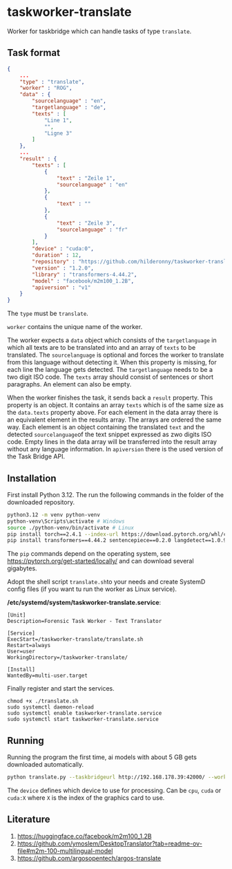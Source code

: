 # taskworker-translate

Worker for taskbridge which can handle tasks of type `translate`.

## Task format

```json
{
    ...
    "type" : "translate",
    "worker" : "ROG",
    "data" : {
        "sourcelanguage" : "en",
        "targetlanguage" : "de",
        "texts" : [
            "Line 1",
            "",
            "Ligne 3"
        ]
    },
    ...
    "result" : {
        "texts" : [
            {
                "text" : "Zeile 1",
                "sourcelanguage" : "en"
            },
            {
                "text" : ""
            },
            {
                "text" : "Zeile 3",
                "sourcelanguage" : "fr"
            }
        ],
        "device" : "cuda:0",
        "duration" : 12,
        "repository" : "https://github.com/hilderonny/taskworker-translate",
        "version" : "1.2.0",
        "library" : "transformers-4.44.2",
        "model" : "facebook/m2m100_1.2B",
        "apiversion" : "v1"
    }
}
```

The `type` must be `translate`.

`worker` contains the unique name of the worker.

The worker expects a `data` object which consists of the `targetlanguage` in which all texts are to be translated into and an array of `texts` to be translated.
The `sourcelanguage` is optional and forces the worker to translate from this language without detecting it. When this property is missing, for each line the language gets detected.
The `targetlanguage` needs to be a two digit ISO code.
The `texts` array should consist of sentences or short paragraphs. An element can also be empty.

When the worker finishes the task, it sends back a `result` property. This property is an object. It contains an array `texts` which is of the same size as the `data.texts` property above. For each element in the data array there is an equivalent element in the results array. The arrays are ordered the same way. Each element is an object containing the translated `text` and the detected `sourcelanguage`of the text snippet expressed as zwo digits ISO code. Empty lines in the data array will be transferred into the result array without any language information. In `apiversion` there is the used version of the Task Bridge API.

## Installation

First install Python 3.12. The run the following commands in the folder of the downloaded repository.

```sh
python3.12 -m venv python-venv
python-venv\Scripts\activate # Windows
source ./python-venv/bin/activate # Linux
pip install torch==2.4.1 --index-url https://download.pytorch.org/whl/cu118
pip install transformers==4.44.2 sentencepiece==0.2.0 langdetect==1.0.9
```

The `pip` commands depend on the operating system, see https://pytorch.org/get-started/locally/ and can download several gigabytes.

Adopt the shell script `translate.sh`to your needs and create SystemD config files (if you want tu run the worker as Linux service).

**/etc/systemd/system/taskworker-translate.service**:

```
[Unit]
Description=Forensic Task Worker - Text Translator

[Service]
ExecStart=/taskworker-translate/translate.sh
Restart=always
User=user
WorkingDirectory=/taskworker-translate/

[Install]
WantedBy=multi-user.target
```

Finally register and start the services.

```
chmod +x ./translate.sh
sudo systemctl daemon-reload
sudo systemctl enable taskworker-translate.service
sudo systemctl start taskworker-translate.service
```


## Running

Running the program the first time, ai models with about 5 GB gets downloaded automatically.

```sh
python translate.py --taskbridgeurl http://192.168.178.39:42000/ --worker ROG --device cuda:0
```

The `device` defines which device to use for processing. Can be `cpu`, `cuda` or `cuda:X` where `X` is the index of the graphics card to use.

## Literature

1. https://huggingface.co/facebook/m2m100_1.2B
2. https://github.com/ymoslem/DesktopTranslator?tab=readme-ov-file#m2m-100-multilingual-model
3. https://github.com/argosopentech/argos-translate


